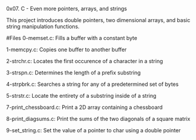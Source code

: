 0x07. C - Even more pointers, arrays, and strings

This project introduces double pointers, two dimensional arrays, and basic string manipulation functions.

#Files
0-memset.c:
Fills a buffer with a constant byte

1-memcpy.c:
Copies one buffer to another buffer

2-strchr.c:
Locates the first occurence of a character in a string

3-strspn.c:
Determines the length of a prefix substring

4-strpbrk.c:
Searches a string for any of a predetermined set of bytes

5-strstr.c:
Locate the entirety of a substring inside of a string

7-print_chessboard.c:
Print a 2D array containing a chessboard

8-print_diagsums.c:
Print the sums of the two diagonals of a square matrix

9-set_string.c:
Set the value of a pointer to char using a double pointer